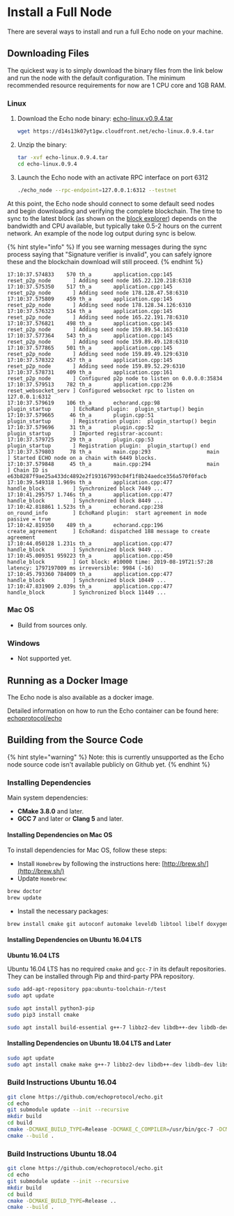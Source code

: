 # Install a Full Node

There are several ways to install and run a full Echo node on your machine.

## Downloading Files

The quickest way is to simply download the binary files from the link below and run the node with the default configuration. The minimum recommended resource requirements for now are  1 CPU core and 1GB RAM.

### Linux

1. Download the Echo node binary: [echo-linux.v0.9.4.tar](https://d14s13k07yt1gw.cloudfront.net/echo-linux.0.9.4.tar)



   ```bash
   wget https://d14s13k07yt1gw.cloudfront.net/echo-linux.0.9.4.tar
   ```

2. Unzip the binary:



   ```bash
   tar -xvf echo-linux.0.9.4.tar
   cd echo-linux.0.9.4
   ```

3. Launch the Echo node with an activate RPC interface on port 6312

   ```bash
   ./echo_node --rpc-endpoint=127.0.0.1:6312 --testnet
   ```

At this point, the Echo node should connect to some default seed nodes and begin downloading and verifying the complete blockchain. The time to sync to the latest block \(as shown on the [block explorer](https://explorer.echo.org/)\) depends on the bandwidth and CPU available, but typically take 0.5-2 hours on the current network. An example of the node log output during sync is below.

{% hint style="info" %}
If you see warning messages during the sync process saying that "Signature verifier is invalid", you can safely ignore these and the blockchain download will still proceed.
{% endhint %}

```text
17:10:37.574833    570 th_a       application.cpp:145           reset_p2p_node       ] Adding seed node 165.22.120.218:6310
17:10:37.575350    517 th_a       application.cpp:145           reset_p2p_node       ] Adding seed node 178.128.47.58:6310
17:10:37.575809    459 th_a       application.cpp:145           reset_p2p_node       ] Adding seed node 178.128.34.126:6310
17:10:37.576323    514 th_a       application.cpp:145           reset_p2p_node       ] Adding seed node 165.22.191.78:6310
17:10:37.576821    498 th_a       application.cpp:145           reset_p2p_node       ] Adding seed node 159.89.54.163:6310
17:10:37.577364    543 th_a       application.cpp:145           reset_p2p_node       ] Adding seed node 159.89.49.128:6310
17:10:37.577865    501 th_a       application.cpp:145           reset_p2p_node       ] Adding seed node 159.89.49.129:6310
17:10:37.578322    457 th_a       application.cpp:145           reset_p2p_node       ] Adding seed node 159.89.52.29:6310
17:10:37.578731    409 th_a       application.cpp:161           reset_p2p_node       ] Configured p2p node to listen on 0.0.0.0:35834
17:10:37.579513    782 th_a       application.cpp:236           reset_websocket_serv ] Configured websocket rpc to listen on 127.0.0.1:6312
17:10:37.579619    106 th_a       echorand.cpp:98               plugin_startup       ] EchoRand plugin:  plugin_startup() begin
17:10:37.579665     46 th_a       plugin.cpp:51                 plugin_startup       ] Registration plugin:  plugin_startup() begin
17:10:37.579696     31 th_a       plugin.cpp:52                 plugin_startup       ] Imported registrar-account:
17:10:37.579725     29 th_a       plugin.cpp:53                 plugin_startup       ] Registration plugin:  plugin_startup() end
17:10:37.579803     78 th_a       main.cpp:293                  main                 ] Started ECHO node on a chain with 6449 blocks.
17:10:37.579848     45 th_a       main.cpp:294                  main                 ] Chain ID is e63b8287f9ae25a433dc4892e2f193167993c04f1f8b24aedce356a570f0facb
17:10:39.549318 1.969s th_a       application.cpp:477           handle_block         ] Synchronized block 7449 ...
17:10:41.295757 1.746s th_a       application.cpp:477           handle_block         ] Synchronized block 8449 ...
17:10:42.818861 1.523s th_a       echorand.cpp:238              on_round_info        ] EchoRand plugin:  start agreement in mode passive = true
17:10:42.819350    489 th_a       echorand.cpp:196              create_agreement     ] EchoRand: dispatched 188 message to create agreement
17:10:44.050128 1.231s th_a       application.cpp:477           handle_block         ] Synchronized block 9449 ...
17:10:45.009351 959223 th_a       application.cpp:450           handle_block         ] Got block: #10000 time: 2019-08-19T21:57:28 latency: 1797197009 ms irreversible: 9984 (-16)
17:10:45.793360 784009 th_a       application.cpp:477           handle_block         ] Synchronized block 10449 ...
17:10:47.831909 2.039s th_a       application.cpp:477           handle_block         ] Synchronized block 11449 ...
```

### Mac OS

* Build from sources only.

### Windows

* Not supported yet.

## Running as a Docker Image

The Echo node is also available as a docker image.

Detailed information on how to run the Echo container can be found here: [echoprotocol/echo](https://hub.docker.com/r/echoprotocol/echo)

## Building from the Source Code

{% hint style="warning" %}
Note: this is currently unsupported as the Echo node source code isn't available publicly on Github yet.
{% endhint %}

### Installing Dependencies

Main system dependencies:

* **CMake 3.8.0** and later.
* **GCC 7** and later or **Clang 5** and later.

#### Installing Dependencies on Mac OS

To install dependencies for Mac OS, follow these steps:

* Install `Homebrew` by following the instructions here: [http://brew.sh/](http://brew.sh/)
* Update `Homebrew`:

```bash
brew doctor
brew update
```

* Install the necessary packages:

```bash
brew install cmake git autoconf automake leveldb libtool libelf doxygen
```

#### Installing Dependencies on Ubuntu 16.04 LTS

**Ubuntu 16.04 LTS**

Ubuntu 16.04 LTS has no required `cmake` and `gcc-7` in its default repositories. They can be installed through Pip and third-party PPA repository.

```bash
sudo add-apt-repository ppa:ubuntu-toolchain-r/test
sudo apt update

sudo apt install python3-pip
sudo pip3 install cmake

sudo apt install build-essential g++-7 libbz2-dev libdb++-dev libdb-dev libssl-dev openssl libreadline-dev autoconf libtool git ntp libcurl4-openssl-dev  libcurl4-openssl-dev libleveldb-dev libelf-dev
```

#### Installing Dependencies on Ubuntu 18.04 LTS and Later

```bash
sudo apt update
sudo apt install cmake make g++-7 libbz2-dev libdb++-dev libdb-dev libssl-dev openssl libreadline-dev autoconf libtool git ntp libcurl4-openssl-dev  libcurl4-openssl-dev libleveldb-dev libelf-dev
```

### Build Instructions Ubuntu 16.04

```bash
git clone https://github.com/echoprotocol/echo.git
cd echo
git submodule update --init --recursive
mkdir build
cd build
cmake -DCMAKE_BUILD_TYPE=Release -DCMAKE_C_COMPILER=/usr/bin/gcc-7 -DCMAKE_CXX_COMPILER=/usr/bin/g++-7 ..
cmake --build .
```

### Build Instructions Ubuntu 18.04

```bash
git clone https://github.com/echoprotocol/echo.git
cd echo
git submodule update --init --recursive
mkdir build
cd build
cmake -DCMAKE_BUILD_TYPE=Release ..
cmake --build .
```
